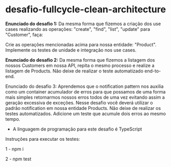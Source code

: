 # desafio-fullcycle-clean-architecture

**Enunciado do desafio 1:**
Da mesma forma que fizemos a criação dos use cases realizando as operações: "create", "find", "list", "update" para "Customer", faça:

Crie as operações mencionadas acima para nossa entidade: "Product".
Implemente os testes de unidade e integração nos use cases.

**Enunciado do desafio 2:**
Da mesma forma que fizemos a listagem dos nossos Customers em nossa API, repita o mesmo processo e realize a listagem de Products. Não deixe de realizar o teste automatizado end-to-end.

Enunciado do desafio 3:
Aprendemos que o notification pattern nos auxilia como um container acumulador de erros para que possamos de uma forma mais simples retornarmos nossos erros todos de uma vez evitando assim a geração excessiva de exceções.
Nesse desafio você deverá utilizar o padrão notification em nossa entidade Products. Não deixe de realizar os testes automatizados.
Adicione um teste que acumule dois erros ao mesmo tempo. 

* A linguagem de programação para este desafio é TypeScript

Instruções para executar os testes:

1 - npm i

2 - npm test
